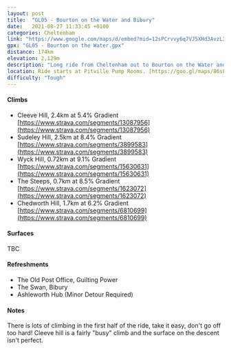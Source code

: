 ```yaml
---
layout: post
title:  "GL05 - Bourton on the Water and Bibury"
date:   2021-08-27 11:33:45 +0100
categories: Cheltenham
link: "https://www.google.com/maps/d/embed?mid=12sPCrvvy6q7VJ5XHd3AvzL34Uzga2pRG"
gpx: "GL05 - Bourton on the Water.gpx"
distance: 174km 
elevation: 2,129m
description: "Long ride from Cheltenham out to Bourton on the Water and Bibury"
location: Ride starts at Pitville Pump Rooms. [https://goo.gl/maps/86sFjFhG4ugD7xd68](https://goo.gl/maps/86sFjFhG4ugD7xd68). Parking Available
difficulty: "Tough"
---
```


#### Climbs

- Cleeve Hill, 2.4km at 5.4% Gradient [https://www.strava.com/segments/13087956](https://www.strava.com/segments/13087956)
- Sudeley Hill, 2.5km at 8.4% Gradient [https://www.strava.com/segments/3899583](https://www.strava.com/segments/3899583)
- Wyck Hill, 0.72km at 9.1% Gradient [https://www.strava.com/segments/15630631](https://www.strava.com/segments/15630631)
- The Steeps, 0.7km at 8.5% Gradient [https://www.strava.com/segments/1623072](https://www.strava.com/segments/1623072)
- Chedworth Hill, 1.7km at 6.2% Gradient [https://www.strava.com/segments/6810699](https://www.strava.com/segments/6810699)

#### Surfaces

TBC

#### Refreshments

- The Old Post Office, Guilting Power
- The Swan, Bibury
- Ashleworth Hub (Minor Detour Required)

#### Notes

There is lots of climbing in the first half of the ride, take it easy, don't go off too hard!
Cleeve hill is a fairly "busy" climb and the surface on the descent isn't perfect. 
